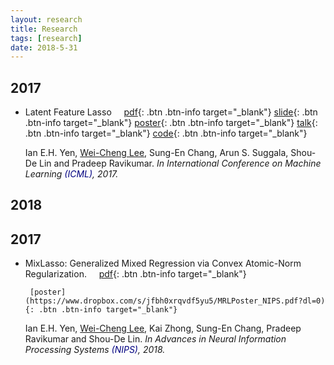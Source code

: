 ```yaml
---
layout: research
title: Research
tags: [research]
date: 2018-5-31
---
```


## 2017

*  <span style="color:navy,font-size:30px">Latent Feature Lasso</span>&nbsp;&nbsp;&nbsp;&nbsp;&nbsp;[pdf](http://www.cs.cmu.edu/~eyan/publication/LatentFeatureLasso.pdf){: .btn .btn-info target="_blank"}
        [slide](http://www.cs.cmu.edu/~eyan/publication/LFLassoSlide.pdf){: .btn .btn-info target="_blank"}
        [poster](http://www.cs.cmu.edu/~eyan/publication/LFLassoPoster.pdf){: .btn .btn-info target="_blank"}
        [talk](https://www.dropbox.com/s/ulz420uvym4huac/LFM_ICML_Tak.mp4){: .btn .btn-info target="_blank"}
        [code](http://www.cs.cmu.edu/~eyan/code/ConvexBMF.zip){: .btn .btn-info target="_blank"}

     Ian E.H. Yen, <u>Wei-Cheng Lee</u>, Sung-En Chang, Arun S. Suggala, Shou-De Lin and Pradeep Ravikumar.
     <I>In International Conference on Machine Learning <span style="color:navy">(ICML)</span>, 2017.</I>    

## 2018
## 2017

*  <span style="color:navy,font-size:30px">MixLasso: Generalized Mixed Regression via Convex Atomic-Norm Regularization.</span>&nbsp;&nbsp;&nbsp;&nbsp;&nbsp;[pdf](https://papers.nips.cc/paper/8284-mixlasso-generalized-mixed-regression-via-convex-atomic-norm-regularization){: .btn .btn-info target="_blank"}

        [poster](https://www.dropbox.com/s/jfbh0xrqvdf5yu5/MRLPoster_NIPS.pdf?dl=0){: .btn .btn-info target="_blank"}

     Ian E.H. Yen, <u>Wei-Cheng Lee</u>, Kai Zhong, Sung-En Chang, Pradeep Ravikumar and Shou-De Lin.
     <I>In Advances in Neural Information Processing Systems <span style="color:navy">(NIPS)</span>, 2018.</I>    
     